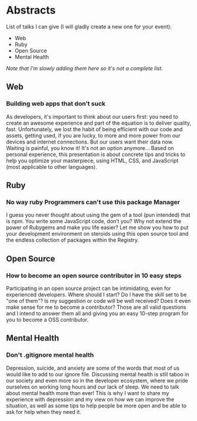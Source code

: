 # Abstracts

List of talks I can give (I will gladly create a new one for your event):
- Web
- Ruby
- Open Source
- Mental Health

_Note that I'm slowly adding them here so it's not a complete list._

## Web

### Building web apps that don’t suck

As developers, it's important to think about our users first: you need to create an awesome experience and part of the equation is to deliver quality, fast. Unfortunately, we lost the habit of being efficient with our code and assets, getting used, if you are lucky, to more and more power from our devices and internet connections. But our users want their data now. Waiting is painful, you know it! It's not an option anymore... Based on personal experience, this presentation is about concrete tips and tricks to help you optimize your masterpiece, using HTML, CSS, and JavaScript (most applicable to other languages).

## Ruby

### No way ruby Programmers can't use this package Manager
I guess you never thought about using the gem of a tool (pun intended) that is npm. You write some JavaScript code, don’t you? Why not extend the power of Rubygems and make you life easier? Let me show you how to put your development environment on steroids using this open source tool and the endless collection of packages within the Registry.

## Open Source

### How to become an open source contributor in 10 easy steps
Participating in an open source project can be intimidating, even for experienced developers. Where should I start? Do I have the skill set to be "one of them"? Is my suggestion or code will be well received? Does it even make sense for me to become a contributor? Those are all valid questions and I intend to answer them all and giving you an easy 10-step program for you to become a OSS contributor.

## Mental Health

### Don't .gitignore mental health
Depression, suicide, and anxiety are some of the words that most of us would like to add to our ignore file. Discussing mental health is still taboo in our society and even more so in the developer ecosystem, where we pride ourselves on working long hours and our lack of sleep. We need to talk about mental health more than ever! This is why I want to share my experience with depression and my view on how we can improve the situation, as well as some tips to help people be more open and be able to ask for help when they need it.

